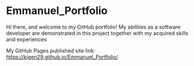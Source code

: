 # Emmanuel_Portfolio
Hi there, and welcome to my GitHub portfolio! My abilities as a software developer are demonstrated in this project together with my acquired skills and experiences

My GitHub Pages published site link: https://kigen29.github.io/Emmanuel_Portfolio/

